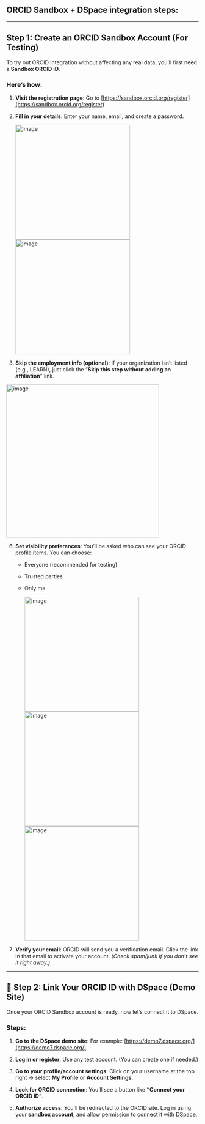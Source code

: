 
## ORCID Sandbox + DSpace integration steps:

---

## Step 1: Create an ORCID Sandbox Account (For Testing)

To try out ORCID integration without affecting any real data, you’ll first need a **Sandbox ORCID iD**.

###  Here’s how:

1. **Visit the registration page**:
   Go to [https://sandbox.orcid.org/register](https://sandbox.orcid.org/register)

2. **Fill in your details**:
   Enter your name, email, and create a password.
  
   <img src="https://github.com/LEARN-LK/DSpace/blob/main/imgs/orcid-01.png" alt="image" style="max-width: 100%;width: 300px;">  
    <img src="https://github.com/LEARN-LK/DSpace/blob/main/imgs/orcid-02.png" alt="image" style="max-width: 100%;width: 300px;">  
       

4. **Skip the employment info (optional)**:
   If your organization isn’t listed (e.g., LEARN), just click the “**Skip this step without adding an affiliation**” link.
<img src="https://github.com/LEARN-LK/DSpace/blob/main/imgs/orcid-03.png" alt="image" style="max-width: 100%;width: 400px;">
   

6. **Set visibility preferences**:
   You’ll be asked who can see your ORCID profile items. You can choose:

   * Everyone (recommended for testing)
   * Trusted parties
   * Only me

     <img src="https://github.com/LEARN-LK/DSpace/blob/main/imgs/orcid-04.png" alt="image" style="max-width: 100%;width: 300px;">
     <img src="https://github.com/LEARN-LK/DSpace/blob/main/imgs/orcid-05.png" alt="image" style="max-width: 100%;width: 300px;">
     <img src="https://github.com/LEARN-LK/DSpace/blob/main/imgs/orcid-03.png" alt="image" style="max-width: 100%;width: 300px;">

7. **Verify your email**:
   ORCID will send you a verification email. Click the link in that email to activate your account.
   *(Check spam/junk if you don’t see it right away.)*

---

## 🔗 Step 2: Link Your ORCID ID with DSpace (Demo Site)

Once your ORCID Sandbox account is ready, now let’s connect it to DSpace.

###  Steps:

1. **Go to the DSpace demo site**:
   For example: [https://demo7.dspace.org/](https://demo7.dspace.org/)

2. **Log in or register**:
   Use any test account. (You can create one if needed.)

3. **Go to your profile/account settings**:
   Click on your username at the top right → select **My Profile** or **Account Settings**.

4. **Look for ORCID connection**:
   You’ll see a button like **“Connect your ORCID iD”**.

5. **Authorize access**:
   You’ll be redirected to the ORCID site.
   Log in using your **sandbox account**, and allow permission to connect it with DSpace.


